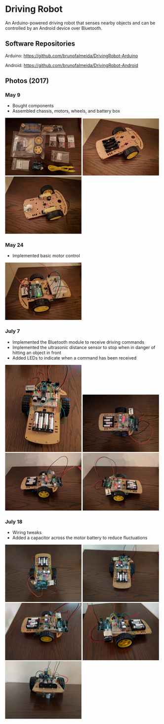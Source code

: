 # Driving Robot

An Arduino-powered driving robot that senses nearby objects and can be controlled by an Android device over Bluetooth.


## Software Repositories

Arduino: https://github.com/brunofalmeida/DrivingRobot-Arduino

Android: https://github.com/brunofalmeida/DrivingRobot-Android


## Photos (2017)

### May 9

- Bought components
- Assembled chassis, motors, wheels, and battery box

<img src="Photos/05-09-May9-1.jpg" width="49%"> <img src="Photos/05-09-May9-2.jpg" width="49%"> <img src="Photos/05-09-May9-3.jpg" width="49%">


### May 24

- Implemented basic motor control

<img src="Photos/05-24-May24.jpg" width="49%">


### July 7

- Implemented the Bluetooth module to receive driving commands
- Implemented the ultrasonic distance sensor to stop when in danger of hitting an object in front
- Added LEDs to indicate when a command has been received

<img src="Photos/07-07-July7-1.jpg" width="49%"> <img src="Photos/07-07-July7-2.jpg" width="49%"> <img src="Photos/07-07-July7-3.jpg" width="49%"> <img src="Photos/07-07-July7-4.jpg" width="49%">


### July 18

- Wiring tweaks
- Added a capacitor across the motor battery to reduce fluctuations

<img src="Photos/07-18-July18-1.jpg" width="49%"> <img src="Photos/07-18-July18-2.jpg" width="49%"> <img src="Photos/07-18-July18-3.jpg" width="49%"> <img src="Photos/07-18-July18-4.jpg" width="49%"> <img src="Photos/07-18-July18-5.jpg" width="49%">

